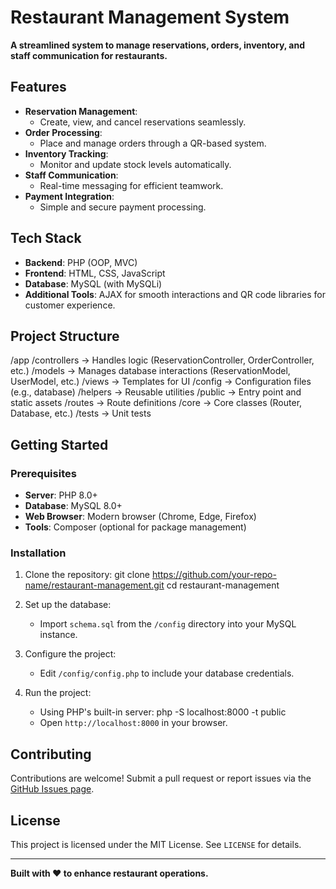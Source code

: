 # Restaurant Management System

**A streamlined system to manage reservations, orders, inventory, and staff communication for restaurants.**

## Features

- **Reservation Management**: 
  - Create, view, and cancel reservations seamlessly.
- **Order Processing**: 
  - Place and manage orders through a QR-based system.
- **Inventory Tracking**: 
  - Monitor and update stock levels automatically.
- **Staff Communication**: 
  - Real-time messaging for efficient teamwork.
- **Payment Integration**: 
  - Simple and secure payment processing.

## Tech Stack

- **Backend**: PHP (OOP, MVC)
- **Frontend**: HTML, CSS, JavaScript
- **Database**: MySQL (with MySQLi)
- **Additional Tools**: AJAX for smooth interactions and QR code libraries for customer experience.

## Project Structure

/app
  /controllers   -> Handles logic (ReservationController, OrderController, etc.)
  /models        -> Manages database interactions (ReservationModel, UserModel, etc.)
  /views         -> Templates for UI
/config          -> Configuration files (e.g., database)
/helpers         -> Reusable utilities
/public          -> Entry point and static assets
/routes          -> Route definitions
/core            -> Core classes (Router, Database, etc.)
/tests           -> Unit tests

## Getting Started

### Prerequisites

- **Server**: PHP 8.0+
- **Database**: MySQL 8.0+
- **Web Browser**: Modern browser (Chrome, Edge, Firefox)
- **Tools**: Composer (optional for package management)

### Installation

1. Clone the repository:
   git clone https://github.com/your-repo-name/restaurant-management.git
   cd restaurant-management

2. Set up the database:
   - Import `schema.sql` from the `/config` directory into your MySQL instance.

3. Configure the project:
   - Edit `/config/config.php` to include your database credentials.

4. Run the project:
   - Using PHP's built-in server:
     php -S localhost:8000 -t public
   - Open `http://localhost:8000` in your browser.

## Contributing

Contributions are welcome! Submit a pull request or report issues via the [GitHub Issues page](https://github.com/your-repo-name/issues).

## License

This project is licensed under the MIT License. See `LICENSE` for details.

---

**Built with ❤️ to enhance restaurant operations.**